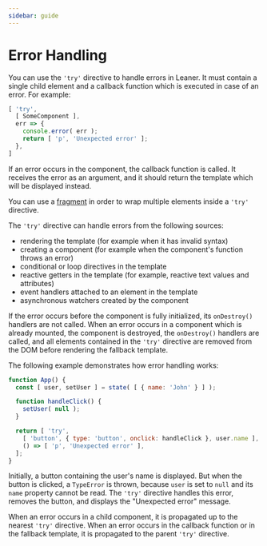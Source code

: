 ```yaml
---
sidebar: guide
---
```


# Error Handling

You can use the `'try'` directive to handle errors in Leaner. It must contain a single child element and a callback function which is executed in case of an error. For example:

```js
[ 'try',
  [ SomeComponent ],
  err => {
    console.error( err );
    return [ 'p', 'Unexpected error' ];
  },
]
```

If an error occurs in the component, the callback function is called. It receives the error as an argument, and it should return the template which will be displayed instead.

You can use a [fragment](./templates#fragments) in order to wrap multiple elements inside a `'try'` directive.

The `'try'` directive can handle errors from the following sources:

 - rendering the template (for example when it has invalid syntax)
 - creating a component (for example when the component's function throws an error)
 - conditional or loop directives in the template
 - reactive getters in the template (for example, reactive text values and attributes)
 - event handlers attached to an element in the template
 - asynchronous watchers created by the component

If the error occurs before the component is fully initialized, its `onDestroy()` handlers are not called. When an error occurs in a component which is already mounted, the component is destroyed, the `onDestroy()` handlers are called, and all elements contained in the `'try'` directive are removed from the DOM before rendering the fallback template.

The following example demonstrates how error handling works:

```js
function App() {
  const [ user, setUser ] = state( [ { name: 'John' } ] );

  function handleClick() {
    setUser( null );
  }

  return [ 'try',
    [ 'button', { type: 'button', onclick: handleClick }, user.name ],
    () => [ 'p', 'Unexpected error' ],
  ];
}
```

Initially, a button containing the user's name is displayed. But when the button is clicked, a `TypeError` is thrown, because `user` is set to `null` and its `name` property cannot be read. The `'try'` directive handles this error, removes the button, and displays the "Unexpected error" message.

When an error occurs in a child component, it is propagated up to the nearest `'try'` directive. When an error occurs in the callback function or in the fallback template, it is propagated to the parent `'try'` directive.
